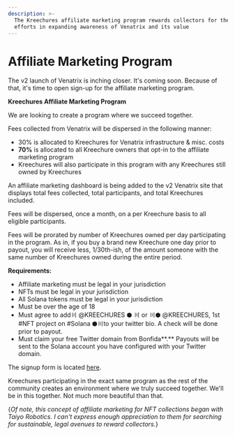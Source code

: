 ```yaml
---
description: >-
  The Kreechures affiliate marketing program rewards collectors for their
  efforts in expanding awareness of Venatrix and its value
---
```


# Affiliate Marketing Program

The v2 launch of Venatrix is inching closer. It's coming soon. Because of that, it's time to open sign-up for the affiliate marketing program.&#x20;

**Kreechures Affiliate Marketing Program**

We are looking to create a program where we succeed together.&#x20;

Fees collected from Venatrix will be dispersed in the following manner:

* 30% is allocated to Kreechures for Venatrix infrastructure & misc. costs
* **70%** is allocated to all Kreechure owners that opt-in to the affiliate marketing program
* Kreechures will also participate in this program with any Kreechures still owned by Kreechures

An affiliate marketing dashboard is being added to the v2 Venatrix site that displays total fees collected, total participants, and total Kreechures included.

Fees will be dispersed, once a month, on a per Kreechure basis to all eligible participants.

Fees will be prorated by number of Kreechures owned per day participating in the program. As in, if you buy a brand new Kreechure one day prior to payout, you will receive less, 1/30th-ish, of the amount someone with the same number of Kreechures owned during the entire period.&#x20;

**Requirements:**

* Affiliate marketing must be legal in your jurisdiction
* NFTs must be legal in your jurisdiction
* All Solana tokens must be legal in your jurisdiction
* Must be over the age of 18
* Must agree to add〣 @KREECHURES ⬢ 〣 or 〣⬢ @KREECHURES, 1st #NFT project on #Solana ⬢〣to your twitter bio. A check will be done prior to payout.
* Must claim your free Twitter domain from Bonfida**.** Payouts will be sent to the Solana account you have configured with your Twitter domain.

The signup form is located [here](https://airtable.com/shrSUZ1V8pTJdNEnZ).

Kreechures participating in the exact same program as the rest of the community creates an environment where we truly succeed together. We'll be in this together. Not much more beautiful than that.

{_Of note, this concept of affiliate marketing for NFT collections began with Taiyo Robotics. I can't express enough appreciation to them for searching for sustainable, legal avenues to reward collectors._}
